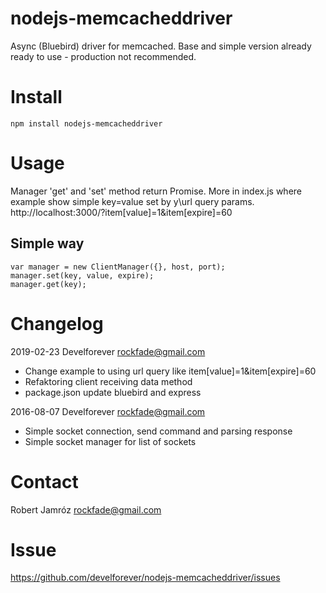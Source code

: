 # nodejs-memcacheddriver
Async (Bluebird) driver for memcached. Base and simple version already ready to use - production not recommended.

# Install
```
npm install nodejs-memcacheddriver
```

# Usage

Manager 'get' and 'set' method return Promise. More in index.js where example show simple key=value set by y\url query params.
http://localhost:3000/?item[value]=1&item[expire]=60

## Simple way
```
var manager = new ClientManager({}, host, port);
manager.set(key, value, expire);
manager.get(key);

```

# Changelog

2019-02-23 Develforever <rockfade@gmail.com>
* Change example to using url query like item[value]=1&item[expire]=60
* Refaktoring client receiving data method
* package.json update bluebird and express

2016-08-07  Develforever <rockfade@gmail.com>
* Simple socket connection, send command and parsing response 
* Simple socket manager for list of sockets

# Contact

Robert Jamróz rockfade@gmail.com

# Issue

https://github.com/develforever/nodejs-memcacheddriver/issues

